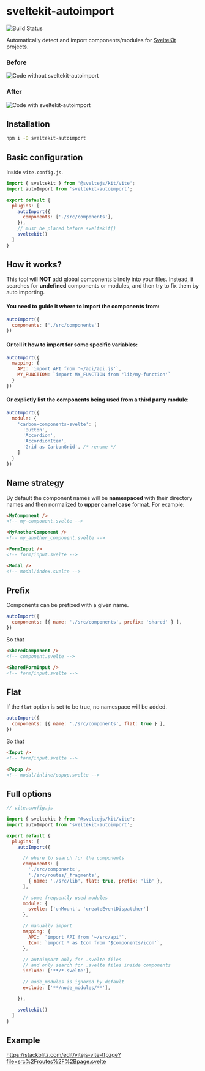 # sveltekit-autoimport

![Build Status](https://github.com/yuanchuan/sveltekit-autoimport/actions/workflows/ci.yml/badge.svg)

Automatically detect and import components/modules for <a href="https://kit.svelte.dev/">SvelteKit</a> projects.

### Before

<img src="screenshots/before.png" alt="Code without sveltekit-autoimport" />

### After

<img src="screenshots/after.png" alt="Code with sveltekit-autoimport"/>


## Installation

```bash
npm i -D sveltekit-autoimport
```

## Basic configuration

Inside `vite.config.js`.

```js
import { sveltekit } from '@sveltejs/kit/vite';
import autoImport from 'sveltekit-autoimport';

export default {
  plugins: [
    autoImport({
      components: ['./src/components'],
    }),
    // must be placed before sveltekit()
    sveltekit()
  ]
}
```

## How it works?

This tool will **NOT** add global components blindly into your files.
Instead, it searches for **undefined** components or modules,
and then try to fix them by auto importing.

#### You need to guide it where to import the components from:

```js
autoImport({
  components: ['./src/components']
})
```

#### Or tell it how to import for some specific variables:

```js
autoImport({
  mapping: {
    API: `import API from '~/api/api.js'`,
    MY_FUNCTION: `import MY_FUNCTION from 'lib/my-function'`
  }
})
```

#### Or explictly list the components being used from a third party module:

```js
autoImport({
  module: {
    'carbon-components-svelte': [
      'Button',
      'Accordion',
      'AccordionItem',
      'Grid as CarbonGrid', /* rename */
    ]
  }
})
```

## Name strategy

By default the component names will be **namespaced** with their directory names and
then normalized to **upper camel case** format. For example:

```html
<MyComponent />
<!-- my-component.svelte -->

<MyAnotherComponent />
<!-- my_another_component.svelte -->

<FormInput />
<!-- form/input.svelte -->

<Modal />
<!-- modal/index.svelte -->
```

## Prefix

Components can be prefixed with a given name.

```js
autoImport({
  components: [{ name: './src/components', prefix: 'shared' } ],
})
```

So that

```html
<SharedComponent />
<!-- component.svelte -->

<SharedFormInput />
<!-- form/input.svelte -->
```

## Flat

If the `flat` option is set to be true, no namespace will be added.

```js
autoImport({
  components: [{ name: './src/components', flat: true } ],
})
```

So that

```html
<Input />
<!-- form/input.svelte -->

<Popup />
<!-- modal/inline/popup.svelte -->

```

## Full options

```js
// vite.config.js

import { sveltekit } from '@sveltejs/kit/vite';
import autoImport from 'sveltekit-autoimport';

export default {
  plugins: [
    autoImport({

      // where to search for the components
      components: [
        './src/components',
        './src/routes/_fragments',
        { name: './src/lib', flat: true, prefix: 'lib' },
      ],

      // some frequently used modules
      module: {
        svelte: ['onMount', 'createEventDispatcher']
      },

      // manually import
      mapping: {
        API:  `import API from '~/src/api'`,
        Icon: `import * as Icon from '$components/icon'`,
      },

      // autoimport only for .svelte files
      // and only search for .svelte files inside components
      include: ['**/*.svelte'],

      // node_modules is ignored by default
      exclude: ['**/node_modules/**'],

    }),

    sveltekit()
  ]
}
```


## Example

https://stackblitz.com/edit/vitejs-vite-tfpzge?file=src%2Froutes%2F%2Bpage.svelte
